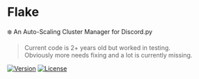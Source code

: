 # Flake
❄️ An Auto-Scaling Cluster Manager for Discord.py

> Current code is 2+ years old but worked in testing.<br>
> Obviously more needs fixing and a lot is currently missing.

[![Version](https://img.shields.io/badge/version-ALPHA%20-blue.svg)](https://github.com/G3VV/Flake)
[![License](https://img.shields.io/badge/license-GPL%203.0-green.svg)](https://github.com/G3VV/Flake/blob/main/LICENSE)
